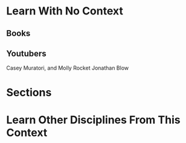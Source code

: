 # Learn With No Context 
## Books

## Youtubers
Casey Muratori, and Molly Rocket
Jonathan Blow

# Sections

# Learn Other Disciplines From This Context